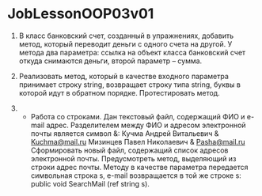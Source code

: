 # JobLessonOOP03v01

1. В класс банковский счет, созданный в упражнениях, 
добавить метод, который переводит деньги с одного счета на другой. 
У метода два параметра: 
ссылка на объект класса банковский счет откуда снимаются деньги,
 второй параметр – сумма.
 
2. Реализовать метод, 
который в качестве входного параметра принимает строку string, 
возвращает строку типа string, 
буквы в которой идут в обратном порядке. 
Протестировать метод.

3. * Работа со строками. 
Дан текстовый файл, содержащий ФИО и e-mail адрес. 
Разделителем между ФИО и адресом электронной почты является символ &:
Кучма Андрей Витальевич & Kuchma@mail.ru Мизинцев Павел Николаевич & Pasha@mail.ru 
Сформировать новый файл, содержащий список адресов электронной почты. 
Предусмотреть метод, выделяющий из строки адрес почты. 
Методу в качестве параметра передается символьная строка s, 
e-mail возвращается в той же строке s: public void SearchMail (ref string s).
